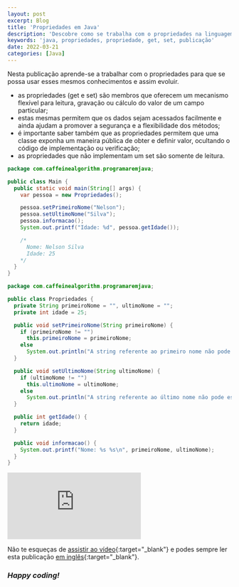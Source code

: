 ```yaml
---
layout: post
excerpt: Blog
title: 'Propriedades em Java'
description: 'Descobre como se trabalha com o propriedades na linguagem de programação Java. Obtém respostas às tuas dúvidas com a teoria e os exemplos apresentados.'
keywords: 'java, propriedades, propriedade, get, set, publicação'
date: 2022-03-21
categories: [Java]
---
```


Nesta publicação aprende-se a trabalhar com o propriedades para que se possa usar esses mesmos conhecimentos e assim evoluir.

- as propriedades (get e set) são membros que oferecem um mecanismo flexível para leitura, gravação ou cálculo do valor de um campo particular;
- estas mesmas permitem que os dados sejam acessados facilmente e ainda ajudam a promover a segurança e a flexibilidade dos métodos;
- é importante saber também que as propriedades permitem que uma classe exponha um maneira pública de obter e definir valor, ocultando o código de implementação ou verificação;
- as propriedades que não implementam um set são somente de leitura.

```java
package com.caffeinealgorithm.programaremjava;

public class Main {
  public static void main(String[] args) {
    var pessoa = new Propriedades();

    pessoa.setPrimeiroNome("Nelson");
    pessoa.setUltimoNome("Silva");
    pessoa.informacao();
    System.out.printf("Idade: %d", pessoa.getIdade());

    /*
      Nome: Nelson Silva
      Idade: 25
    */
  }
}
```

```java
package com.caffeinealgorithm.programaremjava;

public class Propriedades {
  private String primeiroNome = "", ultimoNome = "";
  private int idade = 25;

  public void setPrimeiroNome(String primeiroNome) {
    if (primeiroNome != "")
      this.primeiroNome = primeiroNome;
    else
      System.out.println("A string referente ao primeiro nome não pode estar vazia.");
  }

  public void setUltimoNome(String ultimoNome) {
    if (ultimoNome != "")
      this.ultimoNome = ultimoNome;
    else
      System.out.println("A string referente ao último nome não pode estar vazia.");
  }

  public int getIdade() {
    return idade;
  }

  public void informacao() {
    System.out.printf("Nome: %s %s\n", primeiroNome, ultimoNome);
  }
}
```

<div class="video-container">
  <iframe src="https://www.youtube.com/embed/M9PXEZdgm48" frameborder="0" allowfullscreen></iframe>
</div>

Não te esqueças de [assistir ao vídeo](https://youtu.be/M9PXEZdgm48){:target="\_blank"} e podes sempre ler esta publicação [em inglês](https://nelsonsilvadev.com/blog/20220321/properties-in-java/){:target="\_blank"}.

### _Happy coding!_
